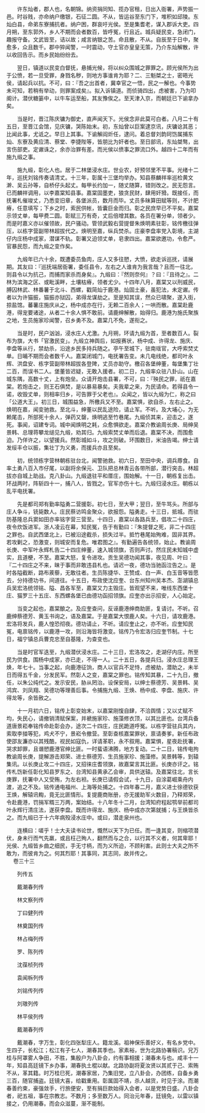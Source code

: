 <!-- { "loadSidebar": true } -->
　　许东灿者，郡人也，名朝锦。纳资捐同知、揽办官租，日出入衙署，声势振一邑。时谷贱，亦命纳户缴银，石征二圆。不从，皆运谷至东门下，堆积如邱陵。东灿白县，命弟东寮捕抗者。纳户困，群哀吁光侯。至是集耆老，谋入郡诉大吏。四月朔，至东郭外，乡人不期而会者数百，皆呼冤，行且近。城兵疑民变，急闭门，趣报守备。文武皆至，诘以故；咸言纳银之苦。命且散，不从。自辰至于日中，聚愈多，众且数千。郡中猝闻警，一时震动，守土官亦皇皇无策，乃介东灿解散，许以收回告示。而乡民始纷纷去。

　　翌日，镇道以民变白督抚，悬捕光候，将以纠众围城之罪罪之。顾光侯所为出于公愤，若一旦受罪，身戮名秽，则地方事谁肯为耶？二、三魁桀之士，密晤光侯，请起兵以抗。不可，曰：『吾之出首者，冀幸官之一悟，民之一解也。今事势未可知，若稍有举动，则罪案成矣』。拟入诉镇道。而侦骑四出，虑被害，乃为叩阍计。潜伏糖篓中，以牛车运至船，其友豫俟之。至天津入京，而朝廷已下谕拿办矣。

　　当是时，晋江陈庆镛为御史，直声闻天下。光侯念非此莫可白者。八月二十有五日，至晋江会馆，见庆镛，哭陈始末。初，东灿曾以巨案逮京讯，庆镛谂其恶；比闻此事，尤诋之。早日上其事。下谕解阎炘任，逮问。着总督刘韵珂饬属捕东灿、东寮及黄应清、蔡堂、李捷陛等，皆朋比为奸者也。至日部讯，东灿桀骜，出言伤部吏。定谳诛之，余亦治罪有差。而光侯以偾事之罪流口外。越四十二年而有施九缎之事。

　　施九缎，彰化人也。居于二林堡浸水庄。世业农，好预邻里不平事。光绪十二年，巡抚刘铭传奏请清丈。十三年，彰属十三堡均举办。知县蔡麟祥率巡检黄文澣、吴云孙等，自桥仔头起丈。每甲长约加一，随丈随算，错则改之。民无怨言。已而麟祥调用，以李嘉棠知县事。嘉棠固墨吏，狼贪民财，肆用奸猾。既接任，而抚署札催竣丈，乃悉变旧章，各堡派员，数月而毕。丈员多昧算田赋等则，不计肥瘠，任意填写；下乡之时，索民供帐，皆囊巨金而归。彰之民庶早已不平矣。嘉棠示领丈单，每甲费二圆。彰赋三万有奇，丈后倍增其数。各员在署分单，领者少。而是时嘉义亦以催领故，民户骚动。管领武毅右营提督朱焕明素驻彰，铭传檄往弹压，以栋字营副带林超拔代之。焕明至嘉，纵兵焚杀。庄豪李盘率党入彰境，主湖仔内庄杨中成家，潜谋不轨。彰署又迫领丈单，皂隶四出。嘉棠欲邀功，令愈严。官暴民怨，而九缎之变作矣。

　　九缎年已六十余，既遭委员鱼肉，庄人又多往愬，大愤，欲走诉巡抚，请展期。其友曰：『巡抚端居衙署，委任县令，左右之人谁肯为我言哉？且而一往北，则县令以为抗己，而捕而家杀而身矣』。九缎曰：『然则奈何』？曰：『且待之』。二林为滨海之区、或毗溪畔，土壤枯瘠，领者尤少。十四年八月，嘉棠又以刑威民，膊囚林武、林番薯于北斗、西螺，戳简灿于鹿港。灿固土豪，虽犯法，未定谳。传者以为许猫振，猫振亦狱囚，弟得龙谋劫之。至是知其误，然众已啸聚，遂入街，掠盐馆。蕃薯庄施庆从之，杨中成亦在行，无赖二百余人；一哄而散。嘉棠赴鹿港，得宠要诸途，从者二十余人惧不敢前。请鹿绅解散，始得归。鹿港为施氏聚族之地，生员施家珍闻警，召乡勇不及。嘉棠几不免，遂衔之。

　　当是时，民户汹汹，浸水庄人尤激。九月朔，环请九缎为首，至者数百人。裂布为旗，大书「官激民变」。九缎立神舆后，如报赛状，杨中成、许得龙、施庆、李盘等从行，禁劫杀，沿途乡民多持兵随之。亭午至城下，驻南瑶官，大呼索焚丈单。日晡不期而会者数千人。嘉棠闭城门，电抚署告变。未几电线绝，都司叶永辉、洪盘安、栋字营副带林超拔各登陴，丈员亦助守。檄召各堡绅董，每堡集丁壮二百，而误书二人。堡董皆迟疑，无敢入援者。初二日，九缎率众驻八卦山。山在城东隅，高数十丈，上有炮垒。众请开炮击县署，不可，曰：『殃民之罪，祇在嘉棠。若炮击之，则王石俱焚，是以暴易暴矣。夫我辈之来，为民请命。若得县令一诺，收毁丈单，则相率归乡，可告罪于父老也』。众闻之，皆以九缎为仁，称之曰「公道大王」。初三日，城围益急，所檄兵又不至。嘉棠惧，欲自杀，左右止之。焕明在嘉，闻变驰救。至北斗，绅董以民乱途险，请止军。不听。及大埔心，为无赖尾击，所部死十余人，弹药又罄，焕明逃至竹巷尾。九缎侦其来，迎击之，遂死。事闻，诏建专词。城中闻焕明之耗，众愈惧欲走。嘉棠介教谕周长庚、局绅吴景韩、总理蒋攀龙缒见九缎，劝其归。九缎索焚丈单而后退。嘉棠不决，而围愈迫。乃佯许之，以望援兵。然彰城如斗，攻之则破。环围数日，米油告竭。绅士请发绥丰仓以振，集壮丁为义勇，而援兵亦且至矣。

　　初，统领栋字营林朝栋驻台北，闻警驰救。初六日，至田中央，调兵蓐食。自率土勇八百入市仔尾，以副将余保元、卫队把总林青云各带所部，潜行突击。林超拔亦自城上助战。克八卦山。九缎退驻平和厝庄，围始解。十一日，朝栋复出击。环战两时，阵斩四十一，捕八人，皆戮之。官军亦伤十七。九缎归浸水庄。朝栋以乱平电抚署。

　　先是都司郑有勤率隘勇二营援彰。初七日，至大甲；翌日，至牛骂头。所部与庄人争斗，铳毙数人。庄民蔡访鸣金聚众，欲报怨。隘勇走。十三日，抵城。而驻防基隆总兵窦如田亦率铭字营三营至。十四日，嘉棠以各路兵至，倡攻二十四庄，夜令炊饭进军。浙人凌云在幕，知民冤，告于有勤曰：『朱提督之死，非二十四庄之罪也。自武西堡北上，已被沿途截杀，损失过半。抵竹巷尾始殉难，固非其界。若攻剿之，恐激变，则城安而复危。唯君图之』。有勤遍告各统领，始止。教谕周长庚、中军叶永辉札告二十四庄绅董，速入城领旗，否则声讨。然庄民未知城中虚实，且道梗，不至。嘉棠大怒，复令进攻。贡生吴德功闻其事，夜见周、叶曰：『二十四庄之不来，昧于事而非敢违县札也。请迟一夜，德功当驰函泣告之』。是时各隘截断，路布蒺藜，无敢往者。生员陈捷华、王赞成、白一声、白玉音等皆愿去，分持德功书，间道往。十五日，布政使沈应奎、台东州知州吴本杰、澎湖镇总兵吴宏洛统领铭、隘、昌各军至，嘉棠又力主毁庄。皆观望不来，唯线东西堡十庄、猫罗三十五庄、东西螺各堡已由德功函招领旗。应奎亦出示招安，人心始定。

　　当变之起也，嘉棠酿之。及应奎查问，反诬鹿港绅商助匪，复请讨。不听。召鹿绅蔡德芳、黄玉书询之，语及嘉棠。于是嘉棠大恨鹿人矣。十六日，请攻鹿港。宏洛将发兵，鹿人惶恐彻夜。德功请止，不听。请应奎止之，亦不听。应奎知民冤，电禀铭传，以鹿港一攻，则沿海皆将激变。铭传乃令宏洛归应奎节制。十七日，福宁镇总兵曹克忠至自基隆，为查变也。

　　当是时官军迭至，九缎潜伏浸水庄。二十三日，宏洛攻之，走湖仔内庄。所至民为供食。围杨中成家，亦已走，不得一人。二十五日，各提兵归。浸水庄总理王焕，年七十。当事之起，向鹿港征饷，商人以官兵不足恃，虑被劫，潜助之，未半日而得五千金，分发民军。然彰人之变，嘉棠之罪也。铭传知其暴，二十九日，撤任，以朱公纯代之。发示安民，胁从罔治。设保安局，以绅士蔡德芳、吴景韩、吴鸿宾、刘凤翔、吴德功等理善后事。令捕施九缎、王焕、杨中成、李盘、施庆、许得龙等，余皆赦之。

　　十一月初六日，铭传上彰变始末，以嘉棠刚愎自肆，不洽舆情；又以丈赋不均，失民心，请撤销清赋保案，并褫施家珍、施藻修衣顶，以其比匪也。台湾兵备道唐景崧奉铭传命赴彰会办，途次二十四庄，庄民跪道呼冤。以栋字营驻兵其内，索取李掽等犯，鸡犬不宁，景崧令撤营。至彰查核嘉棠罪状，禀请奏爹。新任布政使邵友濂亦以其残酷，视民如寇仇，详请革职，永不叙用。嘉棠惧，星夜赴抚署，哭求卸罪，且谮愬鹿港官绅比匪。一时蜚语沸腾，地方复动。二十二日，铭传电拘教谕周长庚，提解游击郑荣、进士蔡德芳、生员施家珍、施藻修。吴景韩等，到辕集讯。以长庚止攻二十四庄，又招徕庄耆领旗，故嘉棠言其比匪。长庚亦讦之。铭传札饬新任彰化知县罗东之、台湾知县黄承乙会审，具供送辕。及嘉棠往北，言长庚罪，抚署中人又受贿，为左右袒。长庚已请假会试，十九日，自涂葛崛乘舟内渡，追之不及。铭传通电福州、上海等处捕之。十四年春二月，嘉义进士徐德钦获王焕，解辕讯輷，竟无比匪情形。复提鹿商账册，亦无援助军火数目，乃释郑荣，令赴鹿港，罚捐军糈三万两，案始结。十八年冬十二月，台湾知府程起鹗举前都司叶永辉行清庄法，遂获李盘。既而许得龙、施庆、杨中成亦次第就捕；与王焕皆杀之。而九缎已于十六年病殁浸水庄中。或曰，潜走泉州也。

　　连横曰：嗟乎！士大夫读书论世，慨然以天下为已任。而一逢其变，则缩项潜伏，身未行而气先羸，或且枉己殉人，翻然而与之合，以行其不义者，何其卑耶！光侯、九缎皆乡曲之细民，手无寸柄，而为义所迫，不顾利害。此则士大夫之所不敢为，而彼肯为之。何其烈耶！其事同，其志同，故并传之。  
　 
卷三十三

　　列传五

　　戴潮春列传

　　林文察列传

　　丁曰健列传

　　林奠国列传

　　林占梅列传

　　罗、陈列传

　　沈葆桢列传

　　袁闻柝列传

　　刘铭传列传

　　刘璈列传

　　林平侯列传

　　戴潮春列传

　　戴潮春，字万生，彰化四张犁庄人。籍龙溪。祖神保乐善好义，有名乡党中。生四子，长松江；松江有子七人，潮春其季也。家素裕，世为北路协署稿识。兄万桂与阿罩雾人争田，不胜，集殷户为八卦会，约有事相援；潮春未与也。咸丰十一年，知县高廷镜下乡办事，潮春执土棍以献。北路协副将夏汝贤以其贰于己、索贿不从，革其籍。时万桂巳死，潮春家居，乃集旧党，立八卦会，办团练，自备乡勇三百，随官捕盗。廷镜大喜，给戳重用。彰属固不靖，杀人越货，时见于涂。而潮春善约束，豪强敛手，行旅便安，至有捐巨款始得入会者，以是党势日盛。八卦会者，祀五祖，事在宗教志。不数月；多至数万人。同治元年春，廷镜免，以雷以镇接之，仍用潮春。而会众滋蔓，渐不能制。

